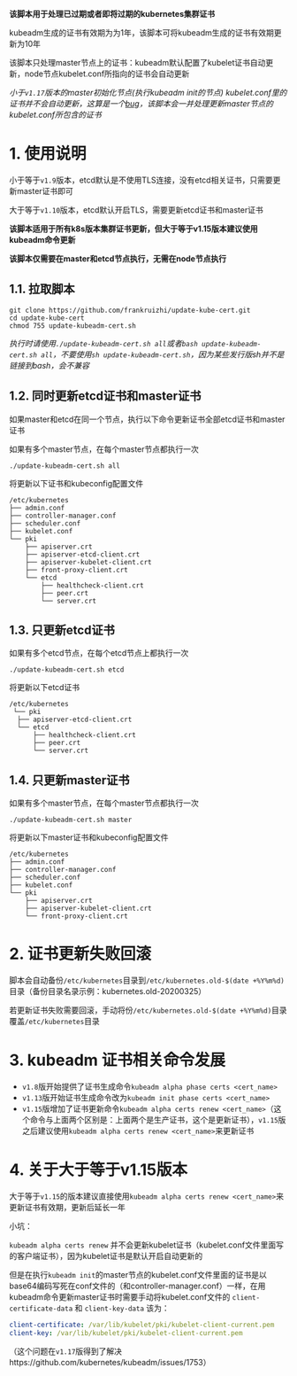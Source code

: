 **该脚本用于处理已过期或者即将过期的kubernetes集群证书**  

kubeadm生成的证书有效期为为1年，该脚本可将kubeadm生成的证书有效期更新为10年  

该脚本只处理master节点上的证书：kubeadm默认配置了kubelet证书自动更新，node节点kubelet.conf所指向的证书会自动更新  

*小于`v1.17`版本的master初始化节点(执行kubeadm init的节点) kubelet.conf里的证书并不会自动更新，这算是一个[bug](<https://github.com/kubernetes/kubeadm/issues/1753>)，该脚本会一并处理更新master节点的kubelet.conf所包含的证书*   

# 1. 使用说明

小于等于`v1.9`版本，etcd默认是不使用TLS连接，没有etcd相关证书，只需要更新master证书即可

大于等于`v1.10`版本，etcd默认开启TLS，需要更新etcd证书和master证书  

**该脚本适用于所有k8s版本集群证书更新，但大于等于v1.15版本建议使用kubeadm命令更新**  

**该脚本仅需要在master和etcd节点执行，无需在node节点执行**  

## 1.1. 拉取脚本

```
git clone https://github.com/frankruizhi/update-kube-cert.git
cd update-kube-cert
chmod 755 update-kubeadm-cert.sh
```
*执行时请使用`./update-kubeadm-cert.sh all`或者`bash update-kubeadm-cert.sh all`，不要使用`sh update-kubeadm-cert.sh`，因为某些发行版sh并不是链接到bash，会不兼容*  

## 1.2. 同时更新etcd证书和master证书  
如果master和etcd在同一个节点，执行以下命令更新证书全部etcd证书和master证书  

如果有多个master节点，在每个master节点都执行一次  

```
./update-kubeadm-cert.sh all
```
将更新以下证书和kubeconfig配置文件  
```
/etc/kubernetes
├── admin.conf
├── controller-manager.conf
├── scheduler.conf
├── kubelet.conf
└── pki
    ├── apiserver.crt
    ├── apiserver-etcd-client.crt
    ├── apiserver-kubelet-client.crt
    ├── front-proxy-client.crt
    └── etcd
        ├── healthcheck-client.crt
        ├── peer.crt
        └── server.crt
```

## 1.3. 只更新etcd证书 
如果有多个etcd节点，在每个etcd节点上都执行一次  
```
./update-kubeadm-cert.sh etcd
```
将更新以下etcd证书  
```
/etc/kubernetes
 └── pki
  ├── apiserver-etcd-client.crt
  └── etcd
      ├── healthcheck-client.crt
      ├── peer.crt
      └── server.crt
```

## 1.4. 只更新master证书  
如果有多个master节点，在每个master节点都执行一次  
```
./update-kubeadm-cert.sh master
```
将更新以下master证书和kubeconfig配置文件  
```
/etc/kubernetes
├── admin.conf
├── controller-manager.conf
├── scheduler.conf
├── kubelet.conf
└── pki
    ├── apiserver.crt
    ├── apiserver-kubelet-client.crt
    └── front-proxy-client.crt
```



# 2. 证书更新失败回滚

脚本会自动备份`/etc/kubernetes`目录到`/etc/kubernetes.old-$(date +%Y%m%d)`目录（备份目录名录示例：kubernetes.old-20200325）

若更新证书失败需要回滚，手动将份`/etc/kubernetes.old-$(date +%Y%m%d)`目录覆盖`/etc/kubernetes`目录  



# 3. kubeadm 证书相关命令发展

- `v1.8`版开始提供了证书生成命令`kubeadm alpha phase certs <cert_name>`
- `v1.13`版开始证书生成命令改为`kubeadm init phase certs <cert_name>`
- `v1.15`版增加了证书更新命令`kubeadm alpha certs renew <cert_name>`（这个命令与上面两个区别是：上面两个是生产证书，这个是更新证书），`v1.15`版之后建议使用`kubeadm alpha certs renew <cert_name>`来更新证书



# 4. 关于大于等于v1.15版本

大于等于`v1.15`的版本建议直接使用`kubeadm alpha certs renew <cert_name>`来更新证书有效期，更新后延长一年  

小坑：  

`kubeadm alpha certs renew` 并不会更新kubelet证书（kubelet.conf文件里面写的客户端证书），因为kubelet证书是默认开启自动更新的  

但是在执行`kubeadm init`的master节点的kubelet.conf文件里面的证书是以base64编码写死在conf文件的（和controller-manager.conf）一样，在用kubeadm命令更新master证书时需要手动将kubelet.conf文件的 `client-certificate-data` 和 `client-key-data` 该为：

```yaml
client-certificate: /var/lib/kubelet/pki/kubelet-client-current.pem
client-key: /var/lib/kubelet/pki/kubelet-client-current.pem
```

（这个问题在`v1.17`版得到了解决https://github.com/kubernetes/kubeadm/issues/1753）

